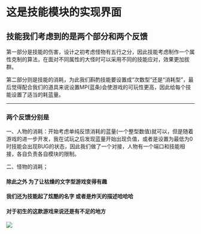 # 这是技能模块的实现界面

## 技能我们考虑到的是两个部分和两个反馈

第一部分是技能的伤害，设计之初考虑怪物有五行之分，因此技能考虑制作一个属性克制的算法，在面对不同属性的大怪时可以采用不同的技能应对，效果更加拔群。

第二部分则是技能的消耗，为此我们斟酌技能要设置成“次数型”还是“消耗型”，最后觉得配合我们的道具来说设置MP(蓝条)会使游戏的可玩性更高，因此给每个技能设置了适当的耗蓝量。

-----------------------------------------------------------------

### 两个反馈分别是
一、人物的消耗：开始考虑单纯反馈消耗的蓝量(一个整型数值)就可以，但是随着游戏的进一步开发，我在试玩之后发现蓝量开始出现负值，或者是设置为最低为0时技能会出现BUG的状态，因此我们做了一个对接，人物有一个端口和技能相接，各自负责各自模块的限制。

二、怪物的消耗；


#### 除此之外 为了让枯燥的文字型游戏变得有趣
#### 我们还为技能起了炫酷的名字 或者是炸天的描述哈哈哈
#### 对于初生的这款游戏来说还是有不足的地方


![](\LG\1558401454.jpg)